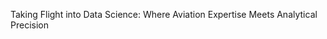 Taking Flight into Data Science: Where Aviation Expertise Meets Analytical Precision

<!---
PrabodhPandit/PrabodhPandit is a ✨ special ✨ repository because its `README.md` (this file) appears on your GitHub profile.
You can click the Preview link to take a look at your changes.
--->
